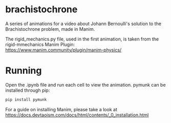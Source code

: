 # brachistochrone
A series of animations for a video about Johann Bernoulli's solution to the Brachistochrone problem, made in Manim.

The rigid_mechanics.py file, used in the first animation, is taken from the rigid-mmechanics Manim Plugin: https://www.manim.community/plugin/manim-physics/

# Running 
Open the .ipynb file and run each cell to view the animation. pymunk can be installed through pip:
```python
pip install pymunk
```
For a guide on installing Manim, please take a look at https://docs.devtaoism.com/docs/html/contents/_0_installation.html
